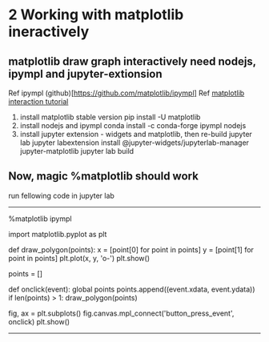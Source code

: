 # 2 Working with matplotlib ineractively

## matplotlib draw graph interactively need nodejs, ipympl and jupyter-extionsion
Ref ipympl (github)[https://github.com/matplotlib/ipympl]
Ref [matplotlib interaction tutorial](https://matplotlib.org/stable/tutorials/index.html)

1. install matplotlib stable version
    pip install -U matplotlib
2. install nodejs and ipympl
    conda install -c conda-forge ipympl nodejs
3. install jupyter extension - widgets and matplotlib, then re-build jupyter lab
    jupyter labextension install @jupyter-widgets/jupyterlab-manager jupyter-matplotlib
    jupyter lab build

## Now, magic %matplotlib should work
run fellowing code in jupyter lab

*****************
%matplotlib ipympl

import matplotlib.pyplot as plt

def draw_polygon(points):
    x = [point[0] for point in points]
    y = [point[1] for point in points]
    plt.plot(x, y, 'o-')
    plt.show()

points = []

def onclick(event):
    global points
    points.append((event.xdata, event.ydata))
    if len(points) > 1:
        draw_polygon(points)

fig, ax = plt.subplots()
fig.canvas.mpl_connect('button_press_event', onclick)
plt.show()

********
